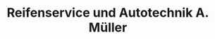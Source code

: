 ---
title: "Reifenservice und Autotechnik A. Müller"
url: /berlin/reifenservice-und-autotechnik-a-mueller/
shop: Autowerkstatt
---